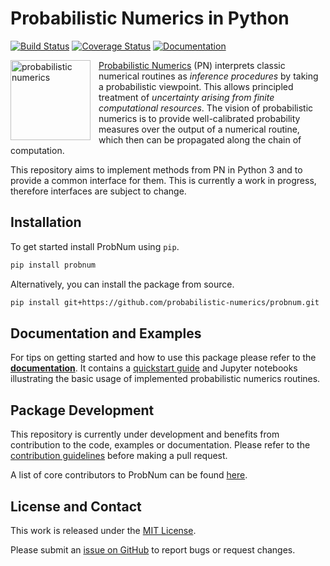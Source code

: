 # Probabilistic Numerics in Python

[![Build Status](https://img.shields.io/travis/probabilistic-numerics/probnum/master.svg?logo=travis%20ci&logoColor=white&label=Travis%20CI)](https://travis-ci.org/probabilistic-numerics/probnum)
[![Coverage Status](https://img.shields.io/codecov/c/gh/probabilistic-numerics/probnum/master?label=Coverage&logo=codecov)](https://codecov.io/gh/probabilistic-numerics/probnum/branch/master)
[![Documentation](https://img.shields.io/readthedocs/probnum.svg?logo=read%20the%20docs&logoColor=white&label=Docs)](https://probnum.readthedocs.io)
<br>

<a href="https://probnum.readthedocs.io"><img align="left" src="https://raw.githubusercontent.com/probabilistic-numerics/probnum/master/docs/source/img/pn_logo.png" alt="probabilistic numerics" width="128" style="padding-right: 10px; padding left: 10px;" title="Probabilistic Numerics on GitHub"/></a> 
[Probabilistic Numerics](https://doi.org/10.1098/rspa.2015.0142) (PN) interprets classic numerical routines as 
_inference procedures_ by taking a probabilistic viewpoint. This allows principled treatment of _uncertainty arising 
from finite computational resources_. The vision of probabilistic numerics is to provide well-calibrated probability 
measures over the output of a numerical routine, which then can be propagated along the chain of computation.

This repository aims to implement methods from PN in Python 3 and to provide a common interface for them. This is
currently a work in progress, therefore interfaces are subject to change.

## Installation
To get started install ProbNum using `pip`.
```bash
pip install probnum
```
Alternatively, you can install the package from source.
```bash
pip install git+https://github.com/probabilistic-numerics/probnum.git
```

## Documentation and Examples
For tips on getting started and how to use this package please refer to the
[**documentation**](https://probnum.readthedocs.io). It contains a [quickstart guide](https://probnum.readthedocs.io/en/latest/introduction/quickstart.html) and Jupyter notebooks illustrating the basic usage of implemented probabilistic numerics routines.

## Package Development
This repository is currently under development and benefits from contribution to the code, examples or documentation.
Please refer to the [contribution guidelines](https://probnum.readthedocs.io/en/latest/development/contributing.html) before 
making a pull request.

A list of core contributors to ProbNum can be found 
[here](https://probnum.readthedocs.io/en/latest/development/code_contributors.html).

## License and Contact
This work is released under the [MIT License](https://github.com/probabilistic-numerics/probnum/blob/master/LICENSE.txt).

Please submit an [issue on GitHub](https://github.com/probabilistic-numerics/probnum/issues/new) to report bugs or 
request changes.
